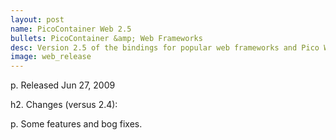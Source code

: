 ```yaml
---
layout: post
name: PicoContainer Web 2.5
bullets: PicoContainer &amp; Web Frameworks
desc: Version 2.5 of the bindings for popular web frameworks and Pico Web Remoting
image: web_release
---
```

p.  Released Jun 27, 2009

h2. Changes (versus 2.4):

p. Some features and bog fixes.
